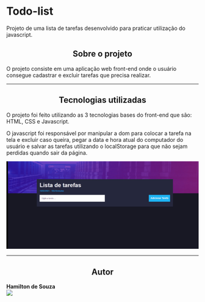 # Todo-list

<p> Projeto de uma lista de tarefas desenvolvido para praticar utilização do javascript.</p>

<h2 align="center"> Sobre o projeto </h2>

<p> O projeto consiste em uma aplicação web front-end onde o usuário consegue cadastrar e excluir tarefas que precisa realizar.</p>

<hr>
<h2 align="center"> Tecnologias utilizadas </h2>

<p> O projeto foi feito utilizando as 3 tecnologias bases do front-end que são: HTML, CSS e Javascript. </p>
<p> O javascript foi responsável por manipular a dom para colocar a tarefa na tela e excluir caso queira, pegar a data e hora atual do computador do usuário e salvar as tarefas utilizando o localStorage para que não sejam perdidas quando sair da página.</p>

<img src="./task-list.gif">

<hr>

<h2 align="center"> Autor </h2>
<strong> Hamilton de Souza </strong>
<br>
<a href="https://www.linkedin.com/in/hamilton-junior-34451018a/" target="_blank"><img src="https://img.shields.io/badge/Linkedin-blue?style=for-the-badge&logo=Linkedin"></a>

